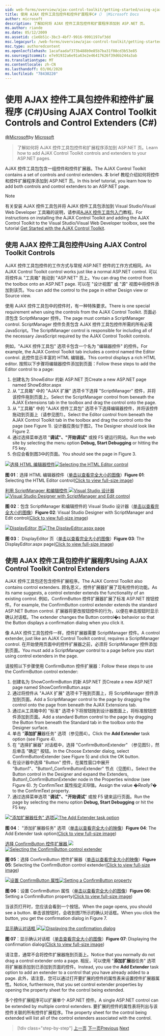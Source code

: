 ```yaml
---
uid: web-forms/overview/ajax-control-toolkit/getting-started/using-ajax-control-toolkit-controls-and-control-extenders-cs
title: 使用 AJAX 控件工具包控件和控件扩展程序C#（） |Microsoft Docs
author: microsoft
description: 了解如何将 AJAX 控件工具包控件和扩展程序添加到 ASP.NET 页。
ms.author: riande
ms.date: 05/12/2009
ms.assetid: c1e6b51c-3bc3-4bf7-9916-9991197af3dd
msc.legacyurl: /web-forms/overview/ajax-control-toolkit/getting-started/using-ajax-control-toolkit-controls-and-control-extenders-cs
msc.type: authoredcontent
ms.openlocfilehash: 1acafaadaf373b488b9e85b7ba31f08cd3b53e85
ms.sourcegitcommit: e7e91932a6e91a63e2e46417626f39d6b244a3ab
ms.translationtype: MT
ms.contentlocale: zh-CN
ms.lasthandoff: 03/06/2020
ms.locfileid: "78430220"
---
```

# <a name="using-ajax-control-toolkit-controls-and-control-extenders-c"></a><span data-ttu-id="1877a-103">使用 AJAX 控件工具包控件和控件扩展程序 (C#)</span><span class="sxs-lookup"><span data-stu-id="1877a-103">Using AJAX Control Toolkit Controls and Control Extenders (C#)</span></span>

<span data-ttu-id="1877a-104">由[Microsoft](https://github.com/microsoft)</span><span class="sxs-lookup"><span data-stu-id="1877a-104">by [Microsoft](https://github.com/microsoft)</span></span>

> <span data-ttu-id="1877a-105">了解如何将 AJAX 控件工具包控件和扩展程序添加到 ASP.NET 页。</span><span class="sxs-lookup"><span data-stu-id="1877a-105">Learn how to add AJAX Control Toolkit controls and extenders to your ASP.NET pages.</span></span>

<span data-ttu-id="1877a-106">AJAX 控件工具包包含一组控件和控件扩展器。</span><span class="sxs-lookup"><span data-stu-id="1877a-106">The AJAX Control Toolkit contains a set of controls and control extenders.</span></span> <span data-ttu-id="1877a-107">本 brief 教程介绍如何将控件和控件扩展程序添加到 ASP.NET 页。</span><span class="sxs-lookup"><span data-stu-id="1877a-107">In this brief tutorial, you learn how to add both controls and control extenders to an ASP.NET page.</span></span>

> [!NOTE] 
> 
> <span data-ttu-id="1877a-108">有关安装 AJAX 控件工具包并将 AJAX 控件工具包添加到 Visual Studio/Visual Web Developer 工具箱的说明，请参阅[AJAX 控件工具包入门](get-started-with-the-ajax-control-toolkit-cs.md)教程。</span><span class="sxs-lookup"><span data-stu-id="1877a-108">For instructions on installing the AJAX Control Toolkit and adding the AJAX Control Toolkit to the Visual Studio/Visual Web Developer toolbox, see the tutorial [Get Started with the AJAX Control Toolkit](get-started-with-the-ajax-control-toolkit-cs.md).</span></span>

## <a name="using-ajax-control-toolkit-controls"></a><span data-ttu-id="1877a-109">使用 AJAX 控件工具包控件</span><span class="sxs-lookup"><span data-stu-id="1877a-109">Using AJAX Control Toolkit Controls</span></span>

<span data-ttu-id="1877a-110">AJAX 控件工具包控件的工作方式与常规 ASP.NET 控件的工作方式相同。</span><span class="sxs-lookup"><span data-stu-id="1877a-110">An AJAX Control Toolkit control works just like a normal ASP.NET control.</span></span> <span data-ttu-id="1877a-111">可以将控件从 "工具箱" 拖动到 "ASP.NET" 页上。</span><span class="sxs-lookup"><span data-stu-id="1877a-111">You can drag the control from the toolbox onto an ASP.NET page.</span></span> <span data-ttu-id="1877a-112">可以在 "设计视图" 或 "源" 视图中将控件添加到该页。</span><span class="sxs-lookup"><span data-stu-id="1877a-112">You can add the control to the page in either Design view or Source view.</span></span>

<span data-ttu-id="1877a-113">使用 AJAX 控件工具包中的控件时，有一种特殊要求。</span><span class="sxs-lookup"><span data-stu-id="1877a-113">There is one special requirement when using the controls from the AJAX Control Toolkit.</span></span> <span data-ttu-id="1877a-114">页面必须包含 ScriptManager 控件。</span><span class="sxs-lookup"><span data-stu-id="1877a-114">The page must contain a ScriptManager control.</span></span> <span data-ttu-id="1877a-115">ScriptManager 控件负责包含 AJAX 控件工具包控件所需的所有必需 JavaScript。</span><span class="sxs-lookup"><span data-stu-id="1877a-115">The ScriptManager control is responsible for including all of the necessary JavaScript required by the AJAX Control Toolkit controls.</span></span>

<span data-ttu-id="1877a-116">例如，"AJAX 控件工具包" 选项卡包含一个名为 "编辑器控件" 的控件。</span><span class="sxs-lookup"><span data-stu-id="1877a-116">For example, the AJAX Control Toolkit tab includes a control named the Editor control.</span></span> <span data-ttu-id="1877a-117">此控件显示丰富的 HTML 编辑器。</span><span class="sxs-lookup"><span data-stu-id="1877a-117">This control displays a rich HTML editor.</span></span> <span data-ttu-id="1877a-118">按照以下步骤将编辑器控件添加到页面：</span><span class="sxs-lookup"><span data-stu-id="1877a-118">Follow these steps to add the Editor control to a page:</span></span>

1. <span data-ttu-id="1877a-119">创建名为 ShowEditor 的新 ASP.NET 页</span><span class="sxs-lookup"><span data-stu-id="1877a-119">Create a new ASP.NET page named ShowEditor.aspx</span></span>
2. <span data-ttu-id="1877a-120">从 "工具箱" 中的 "AJAX 扩展" 选项卡下选择 "ScriptManager" 控件，并将该控件拖到页面上。</span><span class="sxs-lookup"><span data-stu-id="1877a-120">Select the ScriptManager control from beneath the AJAX Extensions tab in the toolbox and drag the control onto the page.</span></span>
3. <span data-ttu-id="1877a-121">从 "工具箱" 中的 "AJAX 控件工具包" 选项卡下选择编辑器控件，并将该控件拖动到页面上（请参见图1）。</span><span class="sxs-lookup"><span data-stu-id="1877a-121">Select the Editor control from beneath the AJAX Control Toolkit tab in the toolbox and drag the control onto the page (see Figure 1).</span></span> <span data-ttu-id="1877a-122">设计器应类似于图2。</span><span class="sxs-lookup"><span data-stu-id="1877a-122">The Designer should look like Figure 2.</span></span>
4. <span data-ttu-id="1877a-123">通过选择菜单选项 "**调试"、"开始调试"** 或按 F5 键运行网站。</span><span class="sxs-lookup"><span data-stu-id="1877a-123">Run the web site by selecting the menu option **Debug, Start Debugging** or hitting the F5 key.</span></span>
5. <span data-ttu-id="1877a-124">你应会看到图3中的页面。</span><span class="sxs-lookup"><span data-stu-id="1877a-124">You should see the page in Figure 3.</span></span>

<span data-ttu-id="1877a-125">[![选择 HTML 编辑器控件](using-ajax-control-toolkit-controls-and-control-extenders-cs/_static/image1.jpg)](using-ajax-control-toolkit-controls-and-control-extenders-cs/_static/image1.png)</span><span class="sxs-lookup"><span data-stu-id="1877a-125">[![Selecting the HTML Editor control](using-ajax-control-toolkit-controls-and-control-extenders-cs/_static/image1.jpg)](using-ajax-control-toolkit-controls-and-control-extenders-cs/_static/image1.png)</span></span>

<span data-ttu-id="1877a-126">**图 01**：选择 HTML 编辑器控件（[单击以查看完全大小的图像](using-ajax-control-toolkit-controls-and-control-extenders-cs/_static/image2.png)）</span><span class="sxs-lookup"><span data-stu-id="1877a-126">**Figure 01**: Selecting the HTML Editor control([Click to view full-size image](using-ajax-control-toolkit-controls-and-control-extenders-cs/_static/image2.png))</span></span>

<span data-ttu-id="1877a-127">[利用 ScriptManager 和编辑控件 ![Visual Studio 设计器](using-ajax-control-toolkit-controls-and-control-extenders-cs/_static/image2.jpg)](using-ajax-control-toolkit-controls-and-control-extenders-cs/_static/image3.png)</span><span class="sxs-lookup"><span data-stu-id="1877a-127">[![Visual Studio Designer with ScriptManager and Edit control](using-ajax-control-toolkit-controls-and-control-extenders-cs/_static/image2.jpg)](using-ajax-control-toolkit-controls-and-control-extenders-cs/_static/image3.png)</span></span>

<span data-ttu-id="1877a-128">**图 02**：包含 ScriptManager 和编辑控件的 Visual Studio 设计器（[单击以查看完全大小的图像](using-ajax-control-toolkit-controls-and-control-extenders-cs/_static/image4.png)）</span><span class="sxs-lookup"><span data-stu-id="1877a-128">**Figure 02**: Visual Studio Designer with ScriptManager and Edit control([Click to view full-size image](using-ajax-control-toolkit-controls-and-control-extenders-cs/_static/image4.png))</span></span>

<span data-ttu-id="1877a-129">[![DisplayEditor 页](using-ajax-control-toolkit-controls-and-control-extenders-cs/_static/image3.jpg)](using-ajax-control-toolkit-controls-and-control-extenders-cs/_static/image5.png)</span><span class="sxs-lookup"><span data-stu-id="1877a-129">[![The DisplayEditor.aspx page](using-ajax-control-toolkit-controls-and-control-extenders-cs/_static/image3.jpg)](using-ajax-control-toolkit-controls-and-control-extenders-cs/_static/image5.png)</span></span>

<span data-ttu-id="1877a-130">**图 03**： DisplayEditor 页（[单击以查看完全大小的图像](using-ajax-control-toolkit-controls-and-control-extenders-cs/_static/image6.png)）</span><span class="sxs-lookup"><span data-stu-id="1877a-130">**Figure 03**: The DisplayEditor.aspx page([Click to view full-size image](using-ajax-control-toolkit-controls-and-control-extenders-cs/_static/image6.png))</span></span>

## <a name="using-ajax-control-toolkit-control-extenders"></a><span data-ttu-id="1877a-131">使用 AJAX 控件工具包控件扩展程序</span><span class="sxs-lookup"><span data-stu-id="1877a-131">Using AJAX Control Toolkit Control Extenders</span></span>

<span data-ttu-id="1877a-132">AJAX 控件工具包还包含控件扩展程序。</span><span class="sxs-lookup"><span data-stu-id="1877a-132">The AJAX Control Toolkit also contains control extenders.</span></span> <span data-ttu-id="1877a-133">顾名思义，控件扩展器扩展了现有控件的功能。</span><span class="sxs-lookup"><span data-stu-id="1877a-133">As its name suggests, a control extender extends the functionality of an existing control.</span></span> <span data-ttu-id="1877a-134">例如，ConfirmButton 控件扩展器扩展了标准 ASP.NET 按钮控件。</span><span class="sxs-lookup"><span data-stu-id="1877a-134">For example, the ConfirmButton control extender extends the standard ASP.NET Button control.</span></span> <span data-ttu-id="1877a-135">扩展器将更改按钮控件的行为，以便在单击按钮时显示确认对话框。</span><span class="sxs-lookup"><span data-stu-id="1877a-135">The extender changes the Button control�s behavior so that the Button displays a confirmation dialog when you click it.</span></span>

<span data-ttu-id="1877a-136">像 AJAX 控件工具包控件一样，控件扩展器需要 ScriptManager 控件。</span><span class="sxs-lookup"><span data-stu-id="1877a-136">A control extender, just like an AJAX Control Toolkit control, requires a ScriptManager control.</span></span> <span data-ttu-id="1877a-137">在开始使用页面中的控件扩展器之前，必须将 ScriptManager 控件添加到页面。</span><span class="sxs-lookup"><span data-stu-id="1877a-137">You must add a ScriptManager control to a page before you start using control extenders in the page.</span></span>

<span data-ttu-id="1877a-138">请按照以下步骤使用 ConfirmButton 控件扩展器：</span><span class="sxs-lookup"><span data-stu-id="1877a-138">Follow these steps to use the ConfirmButton control extender:</span></span>

1. <span data-ttu-id="1877a-139">创建名为 ShowConfirmButton 的新 ASP.NET 页</span><span class="sxs-lookup"><span data-stu-id="1877a-139">Create a new ASP.NET page named ShowConfirmButton.aspx</span></span>
2. <span data-ttu-id="1877a-140">通过将控件从 "AJAX 扩展" 选项卡下拖到页面上，将 ScriptManager 控件添加到页面。</span><span class="sxs-lookup"><span data-stu-id="1877a-140">Add a ScriptManager control to the page by dragging the control onto the page from beneath the AJAX Extensions tab.</span></span>
3. <span data-ttu-id="1877a-141">通过从工具箱中的 "标准" 选项卡下将按钮拖到设计器图面上，将标准按钮控件添加到页面。</span><span class="sxs-lookup"><span data-stu-id="1877a-141">Add a standard Button control to the page by dragging the Button from beneath the Standard tab in the toolbox onto the Designer surface.</span></span>
4. <span data-ttu-id="1877a-142">单击 "**添加扩展**器任务" 选项（参见图4）。</span><span class="sxs-lookup"><span data-stu-id="1877a-142">Click the **Add Extender** task option (see Figure 4).</span></span>
5. <span data-ttu-id="1877a-143">在 "选择扩展器" 对话框中，选择 "ConfirmButtonExtender" （参见图5），然后单击 "确定" 按钮。</span><span class="sxs-lookup"><span data-stu-id="1877a-143">In the Choose Extender dialog, select ConfirmButtonExtender (see Figure 5) and click the OK button.</span></span>
6. <span data-ttu-id="1877a-144">在设计器中选择 "Button" 控件，在属性窗口中展开 "Button1"、"Button1\_ConfirmButtonExtender" 节点（见图6）。</span><span class="sxs-lookup"><span data-stu-id="1877a-144">Select the Button control in the Designer and expand the Extenders, Button1\_ConfirmButtonExtender node in the Properties window (see Figure 6).</span></span> <span data-ttu-id="1877a-145">为 ConfirmText 属性指定*实际*值。</span><span class="sxs-lookup"><span data-stu-id="1877a-145">Assign the value *�Really?�* to the ConfirmText property.</span></span>
7. <span data-ttu-id="1877a-146">通过选择菜单选项 "**调试"、"开始调试**" 或按 F5 键来运行页面。</span><span class="sxs-lookup"><span data-stu-id="1877a-146">Run the page by selecting the menu option **Debug, Start Debugging** or hit the F5 key.</span></span>

<span data-ttu-id="1877a-147">[!["添加扩展器任务" 选项](using-ajax-control-toolkit-controls-and-control-extenders-cs/_static/image4.jpg)](using-ajax-control-toolkit-controls-and-control-extenders-cs/_static/image7.png)</span><span class="sxs-lookup"><span data-stu-id="1877a-147">[![The Add Extender task option](using-ajax-control-toolkit-controls-and-control-extenders-cs/_static/image4.jpg)](using-ajax-control-toolkit-controls-and-control-extenders-cs/_static/image7.png)</span></span>

<span data-ttu-id="1877a-148">**图 04**： "添加扩展器任务" 选项（[单击以查看完全大小的映像](using-ajax-control-toolkit-controls-and-control-extenders-cs/_static/image8.png)）</span><span class="sxs-lookup"><span data-stu-id="1877a-148">**Figure 04**: The Add Extender task option([Click to view full-size image](using-ajax-control-toolkit-controls-and-control-extenders-cs/_static/image8.png))</span></span>

<span data-ttu-id="1877a-149">[选择 ConfirmButton 控件扩展器 ![](using-ajax-control-toolkit-controls-and-control-extenders-cs/_static/image5.jpg)](using-ajax-control-toolkit-controls-and-control-extenders-cs/_static/image9.png)</span><span class="sxs-lookup"><span data-stu-id="1877a-149">[![Selecting the ConfirmButton control extender](using-ajax-control-toolkit-controls-and-control-extenders-cs/_static/image5.jpg)](using-ajax-control-toolkit-controls-and-control-extenders-cs/_static/image9.png)</span></span>

<span data-ttu-id="1877a-150">**图 05**：选择 ConfirmButton 控件扩展器（[单击以查看完全大小的映像](using-ajax-control-toolkit-controls-and-control-extenders-cs/_static/image10.png)）</span><span class="sxs-lookup"><span data-stu-id="1877a-150">**Figure 05**: Selecting the ConfirmButton control extender([Click to view full-size image](using-ajax-control-toolkit-controls-and-control-extenders-cs/_static/image10.png))</span></span>

<span data-ttu-id="1877a-151">[![设置 ConfirmButton 属性](using-ajax-control-toolkit-controls-and-control-extenders-cs/_static/image6.jpg)](using-ajax-control-toolkit-controls-and-control-extenders-cs/_static/image11.png)</span><span class="sxs-lookup"><span data-stu-id="1877a-151">[![Setting a ConfirmButton property](using-ajax-control-toolkit-controls-and-control-extenders-cs/_static/image6.jpg)](using-ajax-control-toolkit-controls-and-control-extenders-cs/_static/image11.png)</span></span>

<span data-ttu-id="1877a-152">**图 06**：设置 ConfirmButton 属性（[单击以查看完全大小的图像](using-ajax-control-toolkit-controls-and-control-extenders-cs/_static/image12.png)）</span><span class="sxs-lookup"><span data-stu-id="1877a-152">**Figure 06**: Setting a ConfirmButton property([Click to view full-size image](using-ajax-control-toolkit-controls-and-control-extenders-cs/_static/image12.png))</span></span>

<span data-ttu-id="1877a-153">当该页打开时，您应该会看到一个按钮。</span><span class="sxs-lookup"><span data-stu-id="1877a-153">When the page opens, you should see a button.</span></span> <span data-ttu-id="1877a-154">单击该按钮时，会收到图7所示的确认对话框。</span><span class="sxs-lookup"><span data-stu-id="1877a-154">When you click the button, you get the confirmation dialog in Figure 7.</span></span>

<span data-ttu-id="1877a-155">[显示确认对话框 ![](using-ajax-control-toolkit-controls-and-control-extenders-cs/_static/image7.jpg)](using-ajax-control-toolkit-controls-and-control-extenders-cs/_static/image13.png)</span><span class="sxs-lookup"><span data-stu-id="1877a-155">[![Displaying the confirmation dialog](using-ajax-control-toolkit-controls-and-control-extenders-cs/_static/image7.jpg)](using-ajax-control-toolkit-controls-and-control-extenders-cs/_static/image13.png)</span></span>

<span data-ttu-id="1877a-156">**图 07**：显示确认对话框（[单击查看完全大小的图像](using-ajax-control-toolkit-controls-and-control-extenders-cs/_static/image14.png)）</span><span class="sxs-lookup"><span data-stu-id="1877a-156">**Figure 07**: Displaying the confirmation dialog([Click to view full-size image](using-ajax-control-toolkit-controls-and-control-extenders-cs/_static/image14.png))</span></span>

<span data-ttu-id="1877a-157">请注意，通常不会将控件扩展器拖到页面上。</span><span class="sxs-lookup"><span data-stu-id="1877a-157">Notice that you normally do not drag a control extender onto a page.</span></span> <span data-ttu-id="1877a-158">相反，可以使用 "**添加扩展**器任务" 选项将扩展器添加到已添加到页面的控件。</span><span class="sxs-lookup"><span data-stu-id="1877a-158">Instead, you use the **Add Extender** task option to add an extender to a control that you have already added to a page.</span></span> <span data-ttu-id="1877a-159">此外，请注意，您可以通过打开要扩展的控件的属性表来设置控件扩展器属性。</span><span class="sxs-lookup"><span data-stu-id="1877a-159">Notice, furthermore, that you set control extender properties by opening the property sheet for the control being extended.</span></span>

<span data-ttu-id="1877a-160">多个控件扩展程序可以扩展单个 ASP.NET 控件。</span><span class="sxs-lookup"><span data-stu-id="1877a-160">A single ASP.NET control can be extended by multiple control extenders.</span></span> <span data-ttu-id="1877a-161">要扩展的控件的属性表将列出与该控件关联的所有控件扩展程序。</span><span class="sxs-lookup"><span data-stu-id="1877a-161">The property sheet for the control being extended will list all of the control extenders associated with the control.</span></span>

> [!div class="step-by-step"]
> <span data-ttu-id="1877a-162">[上一页](get-started-with-the-ajax-control-toolkit-cs.md)
> [下一页](creating-a-custom-ajax-control-toolkit-control-extender-cs.md)</span><span class="sxs-lookup"><span data-stu-id="1877a-162">[Previous](get-started-with-the-ajax-control-toolkit-cs.md)
[Next](creating-a-custom-ajax-control-toolkit-control-extender-cs.md)</span></span>

